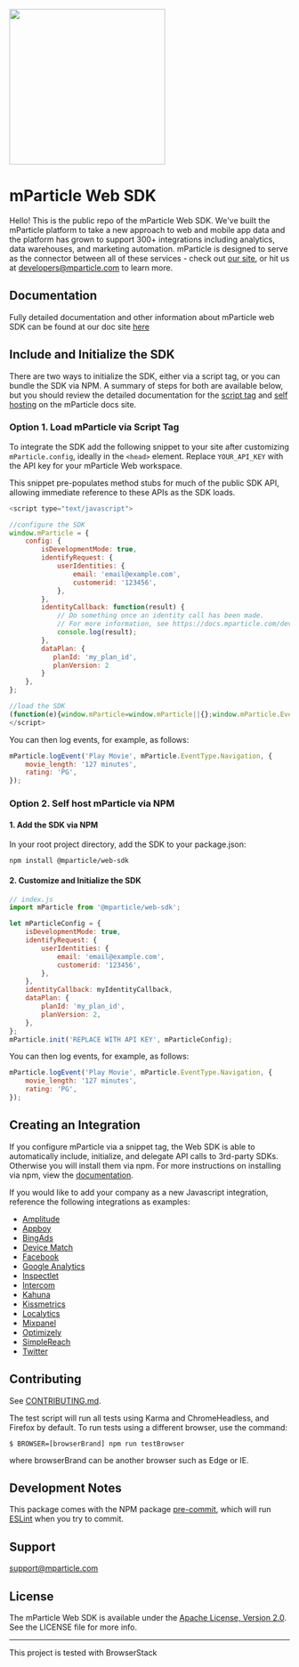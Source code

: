 <img src="https://static.mparticle.com/sdk/mp_logo_black.svg" width="280"><br>

<!-- <img src="https://img.shields.io/github/release/mparticle/mparticle-web-sdk.svg?color=green"> <img src ="https://img.shields.io/npm/v/@mparticle/web-sdk.svg?color=green"> -->

# mParticle Web SDK

Hello! This is the public repo of the mParticle Web SDK. We've built the mParticle platform to take a new approach to web and mobile app data and the platform has grown to support 300+ integrations including analytics, data warehouses, and marketing automation. mParticle is designed to serve as the connector between all of these services - check out [our site](http://mparticle.com), or hit us at developers@mparticle.com to learn more.

## Documentation

Fully detailed documentation and other information about mParticle web SDK can be found at our doc site [here](https://docs.mparticle.com/developers/sdk/web/initialization/)

## Include and Initialize the SDK

There are two ways to initialize the SDK, either via a script tag, or you can bundle the SDK via NPM. A summary of steps for both are available below, but you should review the detailed documentation for the [script tag](https://docs.mparticle.com/developers/sdk/web/getting-started) and [self hosting](https://docs.mparticle.com/developers/sdk/web/self-hosting) on the mParticle docs site.

### Option 1. Load mParticle via Script Tag

To integrate the SDK add the following snippet to your site after customizing `mParticle.config`, ideally in the `<head>` element. Replace `YOUR_API_KEY` with the API key for your mParticle Web workspace.

This snippet pre-populates method stubs for much of the public SDK API, allowing immediate reference to these APIs as the SDK loads.

```javascript
<script type="text/javascript">

//configure the SDK
window.mParticle = {
    config: {
        isDevelopmentMode: true,
        identifyRequest: {
            userIdentities: {
                email: 'email@example.com',
                customerid: '123456',
            },
        },
        identityCallback: function(result) {
            // Do something once an identity call has been made.
            // For more information, see https://docs.mparticle.com/developers/sdk/web/idsync/#sdk-initialization-and-identify
            console.log(result);
        },
        dataPlan: {
           planId: 'my_plan_id',
           planVersion: 2
        }
    },
};

//load the SDK
(function(e){window.mParticle=window.mParticle||{};window.mParticle.EventType={Unknown:0,Navigation:1,Location:2,Search:3,Transaction:4,UserContent:5,UserPreference:6,Social:7,Other:8,Media:9};window.mParticle.eCommerce={Cart:{}};window.mParticle.Identity={};window.mParticle.Rokt={};window.mParticle.config=window.mParticle.config||{};window.mParticle.config.rq=[];window.mParticle.config.snippetVersion=2.5;window.mParticle.ready=function(e){window.mParticle.config.rq.push(e)};var t=["endSession","logError","logBaseEvent","logEvent","logForm","logLink","logPageView","setSessionAttribute","setAppName","setAppVersion","setOptOut","setPosition","startNewSession","startTrackingLocation","stopTrackingLocation"];var i=["setCurrencyCode","logCheckout"];var n=["identify","login","logout","modify"];var o=["selectPlacements","hashAttributes","setExtensionData","use","getVersion","terminate"];t.forEach(function(e){window.mParticle[e]=r(e)});i.forEach(function(e){window.mParticle.eCommerce[e]=r(e,"eCommerce")});n.forEach(function(e){window.mParticle.Identity[e]=r(e,"Identity")});o.forEach(function(e){window.mParticle.Rokt[e]=r(e,"Rokt")});function r(t,i){return function(){if(i){t=i+"."+t}var e=Array.prototype.slice.call(arguments);e.unshift(t);window.mParticle.config.rq.push(e)}}var a,c,s=window.mParticle.config,l=s.isDevelopmentMode?1:0,w="?env="+l,d=window.mParticle.config.dataPlan;if(d){a=d.planId;c=d.planVersion;if(a){if(c&&(c<1||c>1e3)){c=null}w+="&plan_id="+a+(c?"&plan_version="+c:"")}}var m=window.mParticle.config.versions;var f=[];if(m){Object.keys(m).forEach(function(e){f.push(e+"="+m[e])})}var p=document.createElement("script");p.type="text/javascript";p.async=true;p.src=("https:"==document.location.protocol?"https://jssdkcdns":"http://jssdkcdn")+".mparticle.com/js/v2/"+e+"/mparticle.js"+w+"&"+f.join("&");var P=document.getElementsByTagName("script")[0];P.parentNode.insertBefore(p,P)})("REPLACE WITH API KEY");
</script>
```

You can then log events, for example, as follows:

```javascript
mParticle.logEvent('Play Movie', mParticle.EventType.Navigation, {
    movie_length: '127 minutes',
    rating: 'PG',
});
```

### Option 2. Self host mParticle via NPM

#### 1. Add the SDK via NPM

In your root project directory, add the SDK to your package.json:

```
npm install @mparticle/web-sdk
```

#### 2. Customize and Initialize the SDK

```javascript
// index.js
import mParticle from '@mparticle/web-sdk';

let mParticleConfig = {
    isDevelopmentMode: true,
    identifyRequest: {
        userIdentities: {
            email: 'email@example.com',
            customerid: '123456',
        },
    },
    identityCallback: myIdentityCallback,
    dataPlan: {
        planId: 'my_plan_id',
        planVersion: 2,
    },
};
mParticle.init('REPLACE WITH API KEY', mParticleConfig);
```

You can then log events, for example, as follows:

```javascript
mParticle.logEvent('Play Movie', mParticle.EventType.Navigation, {
    movie_length: '127 minutes',
    rating: 'PG',
});
```

## Creating an Integration

If you configure mParticle via a snippet tag, the Web SDK is able to automatically include, initialize, and delegate API calls to 3rd-party SDKs. Otherwise you will install them via npm. For more instructions on installing via npm, view the [documentation](https://docs.mparticle.com/developers/sdk/web/self-hosting).

If you would like to add your company as a new Javascript integration, reference the following integrations as examples:

-   [Amplitude](https://github.com/mparticle-integrations/mparticle-javascript-integration-amplitude)
-   [Appboy](https://github.com/mparticle-integrations/mparticle-javascript-integration-appboy)
-   [BingAds](https://github.com/mparticle-integrations/mparticle-javascript-integration-bingads)
-   [Device Match](https://github.com/mparticle-integrations/mparticle-javascript-integration-device-match)
-   [Facebook](https://github.com/mparticle-integrations/mparticle-javascript-integration-facebook)
-   [Google Analytics](https://github.com/mparticle-integrations/mparticle-javascript-integration-google-analytics)
-   [Inspectlet](https://github.com/mparticle-integrations/mparticle-javascript-integration-inspectlet)
-   [Intercom](https://github.com/mparticle-integrations/mparticle-javascript-integration-intercom)
-   [Kahuna](https://github.com/mparticle-integrations/mparticle-javascript-integration-kahuna)
-   [Kissmetrics](https://github.com/mparticle-integrations/mparticle-javascript-integration-kissmetrics)
-   [Localytics](https://github.com/mparticle-integrations/mparticle-javascript-integration-localytics)
-   [Mixpanel](https://github.com/mparticle-integrations/mparticle-javascript-integration-mixpanel)
-   [Optimizely](https://github.com/mparticle-integrations/mparticle-javascript-integration-optimizely)
-   [SimpleReach](https://github.com/mparticle-integrations/mparticle-javascript-integration-simplereach)
-   [Twitter](https://github.com/mparticle-integrations/mparticle-javascript-integration-twitter)

## Contributing

See [CONTRIBUTING.md](https://github.com/mParticle/mparticle-web-sdk/blob/master/CONTRIBUTING.md).

The test script will run all tests using Karma and ChromeHeadless, and Firefox by default. To run tests using a different browser, use the command:

```
$ BROWSER=[browserBrand] npm run testBrowser
```

where browserBrand can be another browser such as Edge or IE.

## Development Notes

This package comes with the NPM package [pre-commit](https://www.npmjs.com/package/pre-commit), which will run [ESLint](http://eslint.org/) when you try to commit.

## Support

<support@mparticle.com>

## License

The mParticle Web SDK is available under the [Apache License, Version 2.0](http://www.apache.org/licenses/LICENSE-2.0). See the LICENSE file for more info.

---
This project is tested with BrowserStack
